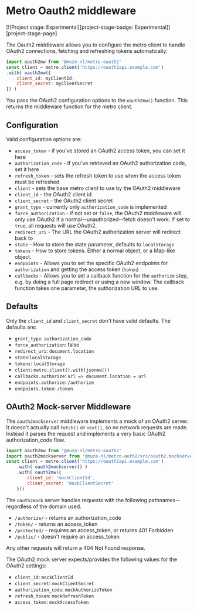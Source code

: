 # Metro Oauth2 middleware

[![Project stage: Experimental][project-stage-badge: Experimental]][project-stage-page]

The Oauth2 middleware allows you to configure the metro client to handle OAuth2 connections, fetching and refreshing tokens automatically:

```javascript
import oauth2mw from '@muze-nl/metro-oauth2'
const client = metro.client('https://oauth2api.example.com')
.with( oauth2mw({
	client_id: myClientId,
	client_secret: myClientSecret
}) )
````

You pass the OAuth2 configuration options to the `oauth2mw()` function. This returns the middleware function for the metro client.

## Configuration

Valid configuration options are:

- `access_token` - if you've stored an OAuth2 access token, you can set it here
- `authorization_code` - if you've retrieved an OAuth2 authorization code, set it here
- `refresh_token` - sets the refresh token to use when the access token must be refreshed
- `client` - sets the base metro client to use by the OAuth2 middleware
- `client_id` - the OAuth2 client id
- `client_secret` - the OAuth2 client secret
- `grant_type` - currently only `authorization_code` is implemented
- `force_authorization` - if not set or `false`, the OAuth2 middleware will only use OAuth2 if a normal--unauthorized--fetch doesn't work. If set to `true`, all requests will use OAuth2.
- `redirect_uri` - The URL the OAuth2 authorization server will redirect back to
- `state` - How to store the state parameter, defaults to `localStorage`
- `tokens` - How to store tokens. Either a normal object, or a Map-like object.
- `endpoints` - Allows you to set the specific OAuth2 endpoints for `authorization` and getting the access token (`token`)
- `callbacks` - Allows you to set a callback function for the `authorize` step, e.g. by doing a full page redirect or using a new window. The callback function takes one parameter, the authorization URL to use.

## Defaults

Only the `client_id` and `client_secret` don't have valid defaults. The defaults are:

- `grant_type`: `authorization_code`
- `force_authorization`: false
- `redirect_uri`: `document.location`
- `state`:`localStorage`
- `tokens`: `localStorage`
- `client`: `metro.client().with(jsonmw())`
- `callbacks.authorize`: `url => document.location = url`
- `endpoints.authorize`: `/authorize`
- `endpoints.token`: `/token`

## OAuth2 Mock-server Middleware

The `oauth2mockserver` middleware implements a mock of an OAuth2 server. It doesn't actually call `fetch()` or `next()`, so no network requests are made. Instead it parses the request and implements a very basic OAuth2 authorization_code flow.

```javascript
import oauth2mw from '@muze-nl/metro-oauth2'
import oauth2mockserver from '@muze-nl/metro-auth2/src/oauth2.mockserver.mjs'
const client = metro.client('https://oauth2api.example.com')
	.with( oauth2mockserver() )
	.with( oauth2mw({
		client_id: 'mockClientId',
		client_secret: 'mockClientSecret'
	}))
```

The `oauth2mock` server handles requests with the following pathnames--regardless of the domain used.

- `/authorize/` - returns an authorization_code
- `/token/` - returns an access_token
- `/protected/` - requires an access_token, or returns 401 Forbidden
- `/public/` - doesn't require an access_token

Any other requests will return a 404 Not Found response.

The OAuth2 mock server expects/provides the following values for the OAuth2 settings:

- `client_id`: `mockClientId`
- `client_secret`: `mockClientSecret`
- `authorization_code`: `mockAuthorizeToken`
- `refresh_token`: `mockRefreshToken`
- `access_token`: `mockAccessToken`

